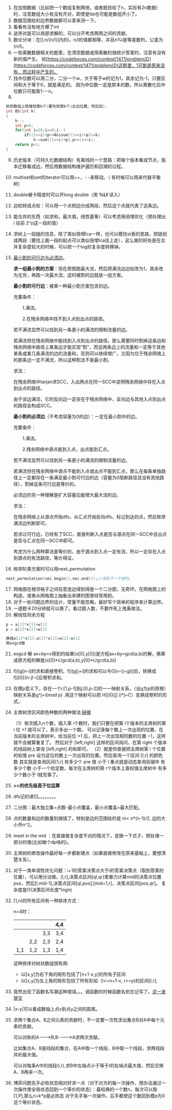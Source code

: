 1. 在加倍数据（比如把一个数组复制两倍，或者题目给了n，实际有2n数据）时，注意数组大小有没有开对，即使是tle也可能是数组开小了。
2. 数据范围给的边界数据都可以拿来测一下。
3. 看看有没有地方爆了int
4. 逆序对是可以局部求解的，可以分开考虑两两之间的贡献。
5. 数论分块：在[l,n/(n/l)]内的i，n/i的值都相等，并且n%i是等差数列，公差为(n/l)。
6. 一些离散数据相关的题里，在清空数据或用离散的值统计答案时，注意有没有新的值产生。
     如[https://codeforces.com/contest/1471/problem/D](https://codeforces.com/contest/1471/problem/D)这题里，1可能是原来没有，而过程中产生的。
7. 找中位数可以用二分，二分一个w，大于等于w的记为1，其余记为-1，只要区间和大于等于0，就是满足的。
     因为中位数一定是原本的数，所以离散化后中位数只可能取1---n。
8. 
```c
树状数组上倍增找第k个1要先找第k个1左边位置，然后加1.
int BS(int k)
{
	k--;
	int p=0;
	for(int i=20;i>=0;i--)
		if((1<<i)+p<=N&&sum[(1<<i)+p]<=k)
			k-=sum[(1<<i)+p],p+=(1<<i);
	return p+1;
}
```
9. 历史版本（可持久化数据结构）有离线的一个思路：把每个版本看成节点，版本迁移看成边，然后用数据结构维护遍历和回溯的过程。

10. multiset和set的iterator可以用++，- -来移动。（ 有时候可以用来代替平衡树）

11. double被卡精度时可以开long double（用  **%Lf** 读入）

12. 边权转成点权：可以用一个点把边分成两段，然后这个点就代表了这条边。

13. 能合并的东西（如求和，最大值，线性基等）可以考虑用倍增优化（预处理出 i 往前 2^p这一段的值）

14. 求树上一段链的信息，除了类似倍增lca一样，也可以模仿st表的思路，把链划成两段（要找上面一段的起点可以类似倍增lca往上走），这么做的好处是在合并复杂度较大的时候，可以把一个log的复杂度转移掉。

15. [最小割的可行边与必须边](https://www.cnblogs.com/dugudashen/p/6228304.html)。

    **求一组最小割的方案**：现在原图跑最大流，然后把满流边边权改为1，其余改为无穷，再跑一次最大流，这时被割的边就是一组方案。

    **最小割的可行边**：被某一种最小割方案包含的边。

    充要条件：

    　　1.满流。

    　　2.在残余网络中找不到入点到出点的路径。

    若不满流显然可以找到另一条更小的满流的限制流量的边。

    若满流但在残余网络中能找到入点到出点的路径，那么需要同时割掉这条边和残余网络中路径上某条边才能实现“割”，而这两条边上的流量和一定等于其他某条或某几条满流的边的流量和，否则可以继续增广，又因为位于残余网络上的那条边一定不满流，所以这种割法不是最小割。

    求法：

    在残余网络中tarjan求SCC，入出两点在同一SCC中说明残余网络中存在入点到出点的路径。

    由于该边满流，它的反向边一定存在于残余网络中，反向边与其他入点到出点的路径会构成SCC。



    **最小割的必须边**（不考虑容量为0的边）：一定在最小割中的边。
    
    充要条件：
    
    　　1.满流。
    
    　　2.残余网络中源点能到入点，出点能到汇点。
    
    若不满流显然可以找到另一条更小的满流的限制流量的边。
    
    若满流但在残余网络中源点不能到入点或出点不能到汇点，那么在每条单独路径上一定都存在一条满足最小割可行边的边（容量为0阻断路径且没有其他路径），割掉这条可行边是等价的。
    
    必须边的另一种理解是扩大容量后能增大最大流的边。
    
    求法：
    
    在残余网络上从源点开始dfs，从汇点开始反向dfs，标记到达的点，然后枚举满流边判断即可。
    
    若求过可行边，已经有了SCC，直接判断入点是否与源点在同一SCC中且出点是否与汇点在同一SCC中即可。
    
    考虑为什么两种算法是等价的，由于源点到入点一定有流，所以一定存在入点到源点的有流路径，等价得证。

16. 枚举阶乘方案时可以用next_permutation
```c
next_permutation(vec.begin(),vec.end());//得到下一个排列。
```
17. 网格图在相邻格子之间任意连边得到得是一个二分图，无奇环。在网格图上的构造，或者从网格图上抽象出来建的图里经常用到。
18. 对于一些问题边界的估计，常量不能忽略，最好写个简单的程序来计算边界。
19. 一道题卡20分钟就可以换了。看过题人数，不要作死上鬼畜做法。
20. 解线性同余方程
```c
p = a[1]*x[1]+w[1]
p = a[2]*x[2]+w[2]

换成a[1]*x[1]-a[2]*x[2]=w[2]-w[1]
用exgcd做
```
21. exgcd 解 ax+by=c得到的结果(x[0],y[0])是方程ax+by=gcd(a,b)的解，换算成原方程的解是(x[0]*c/gcd(a,b),y[0]*c/gcd(a,b))

22. f[i]g[n-i]的求和直接卷积。f[i]g[j+i]的求和可以令G[n-i]=g[i]后，转换成f[i]G[(n-j)-i]后卷积求和。

23. 在模p意义下，存在一个i:[1,p-1]到j:[0,p-2]的一一映射关系，（设g为p的原根）映射关系是g^j=i(mod p) .用这个映射可以把 H[i]G[j] (i*j=C）变换成卷积的形式。

24. 主席树求区间颜色种数的两种做法:[链接](https://my.oschina.net/u/4418085/blog/3740708)

    （1）依次插入n个数，插入第 i个数时，我们只要在把第 i个版本的主席树的第 i 位 +1 就可以了，表示多出一个数。
    可以记录每个数上一次出现的位置，在当前版本的主席树中，给当前位 +1 后，把上一次出现相同数的位置 −1，这样就不会被算重复了。
    然后对于 [left,right] 这样的区间询问，在第 right 个版本的线段树上查询 [left,right] 的和即可。
    （2）就是你直接把主席树第 i 个位置的权值 pre 设为这位的数上一次出现的位置。然后查询一个区间 [l,r] 的颜色数 其实就是查询区间[1,r] 有多少个 pre 值 小于 l
    重点就是动态查询前缀中 有多少个数 小于一个给定数，每次在主席树的第 r个版本上查权值主席树中 有多少个数小于 l就完事了。

25. **==的优先级高于位运算**

26. dfs记的递归。。。。。。。。

27. 二分图：最大独立集=点数-最小点覆盖，最小点覆盖=最大匹配。

28. 点的数量和边的数量别搞错了，特别是边的范围给的是 m< n*(n-1)/2, 边的大小开n^2。

29. meet in the mid ：在直接做复杂度不对的情况下，变换一下式子，预处理一部分的值(比如做个dp啥的)。

30. 主席树的修改操作最好每一步都新建点（如果直接修改在原来基础上，要想清楚关系）。

31. 对于一类单调性优化问题：i+1的答案决策点大于i的答案决策点（取到答案的位置），可以用分治做。[l,r],决策点区间[ql,qr]里暴力计算mid的决策点位置pos，然后[l,mid-1],决策点区间[ql,pos];[mid+1,r]，决策点区间[pos,qr]。  复杂度是O(决策区间长度*logn)

32. [1,n]的所有区间有一种排序方式：

    n=4时：

    |      |      |      | 4,4  |
    | ---- | ---- | ---- | ---- |
    |      |      | 3,3  | 3,4  |
    |      | 2,2  | 2,3  | 2,4  |
    | 1,1  | 1,2  | 1,3  | 1,4  |

    这种排序对树状数组很有用:

    - 以[x,y]为右下角的矩形包括了[n+1-x,y]的所有子区间
    - 以[x,y]为左上角的矩形包括了所有形如（l<=n+1-x, r>=y)的区间[l,r];

33. 竟然出现了函数名写漏这种错误。。。调函数的时候函数名别忘记写了。[这一发提交](https://codeforces.com/contest/1513/submission/112917726)

34. |x-y|可以看成数轴上点x到点y之间的距离。

35. 求两个集合A、B之间元素的贡献时，不一定要一次性求出集合B对A中每个元素的贡献。

    可以对称的A--->B,B---->A求两次贡献。

    比如集合A、B是线段的集合，在A中取一个线段，B中取一个线段，求两线段并的最大值。

    可以对每条A中的线段(l,r),求B中左端点小于等于l的右端点最大值，然后交换A、B再来一次。

36. 博弈问题先手必败状态相对好求一点（对于对方的每一次操作，想办法通过一次操作使全局状态回到一个等价的状态）：最经典的一个数n，每次可以取[1,P],那么n=k*p是必败态   对于先手每一次操作，后手都使这个数回到模p为0这个等价状态。
